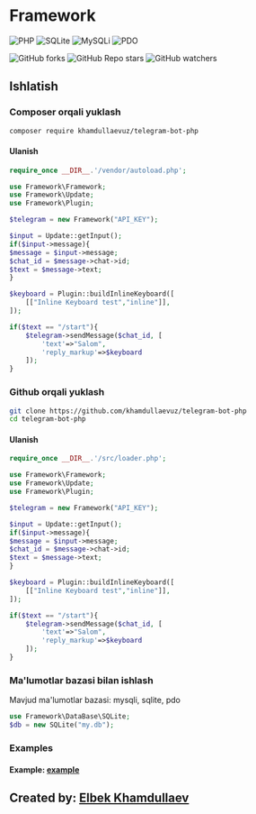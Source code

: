 # Framework

![PHP](https://img.shields.io/badge/php-%3E%3D7.1-8892bf.svg)
![SQLite](https://img.shields.io/badge/SQLite3-required-green.svg)
![MySQLi](https://img.shields.io/badge/MySQLi-required-green.svg)
![PDO](https://img.shields.io/badge/PDO-required-green.svg)

![GitHub forks](https://img.shields.io/github/forks/KhamdullaevUz/telegram-bot-php?style=flat)
![GitHub Repo stars](https://img.shields.io/github/stars/KhamdullaevUz/telegram-bot-php?style=flat)
![GitHub watchers](https://img.shields.io/github/watchers/KhamdullaevUz/telegram-bot-php?style=flat)

## Ishlatish

### Composer orqali yuklash

```bash
composer require khamdullaevuz/telegram-bot-php
```

#### Ulanish

```php
require_once __DIR__.'/vendor/autoload.php';

use Framework\Framework;
use Framework\Update;
use Framework\Plugin;

$telegram = new Framework("API_KEY");

$input = Update::getInput();
if($input->message){
$message = $input->message;
$chat_id = $message->chat->id;
$text = $message->text;
}

$keyboard = Plugin::buildInlineKeyboard([
	[["Inline Keyboard test","inline"]],
]);

if($text == "/start"){
	$telegram->sendMessage($chat_id, [
		'text'=>"Salom",
		'reply_markup'=>$keyboard
	]);
}
```

### Github orqali yuklash

```bash
git clone https://github.com/khamdullaevuz/telegram-bot-php
cd telegram-bot-php
```

#### Ulanish

```php
require_once __DIR__.'/src/loader.php';

use Framework\Framework;
use Framework\Update;
use Framework\Plugin;

$telegram = new Framework("API_KEY");

$input = Update::getInput();
if($input->message){
$message = $input->message;
$chat_id = $message->chat->id;
$text = $message->text;
}

$keyboard = Plugin::buildInlineKeyboard([
	[["Inline Keyboard test","inline"]],
]);

if($text == "/start"){
	$telegram->sendMessage($chat_id, [
		'text'=>"Salom",
		'reply_markup'=>$keyboard
	]);
}
```

### Ma'lumotlar bazasi bilan ishlash

Mavjud ma'lumotlar bazasi: mysqli, sqlite, pdo

```php
use Framework\DataBase\SQLite;
$db = new SQLite("my.db");
```

### Examples

#### Example: [example](/examples/example.php)

## Created by: [Elbek Khamdullaev](https://khamdullaev.uz)
